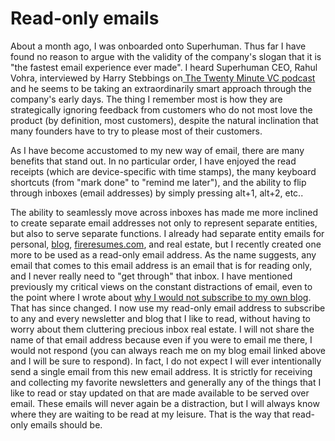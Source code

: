 # Read-only emails

About a month ago, I was onboarded onto Superhuman. Thus far I have found no reason to argue with the validity of the company's slogan that it is "the fastest email experience ever made". I heard Superhuman CEO, Rahul Vohra, interviewed by Harry Stebbings on[ The Twenty Minute VC podcast](http://thetwentyminutevc.com/rahulvohra/) and he seems to be taking an extraordinarily smart approach through the company's early days. The thing I remember most is how they are strategically ignoring feedback from customers who do not most love the product (by definition, most customers), despite the natural inclination that many founders have to try to please most of their customers.

As I have become accustomed to my new way of email, there are many benefits that stand out. In no particular order, I have enjoyed the read receipts (which are device-specific with time stamps), the many keyboard shortcuts (from "mark done" to "remind me later"), and the ability to flip through inboxes (email addresses) by simply pressing alt+1, alt+2, etc..

The ability to seamlessly move across inboxes has made me more inclined to create separate email addresses not only to represent separate entities, but also to serve separate functions. I already had separate entity emails for personal, [blog](jake@blogofjake.com), [fireresumes.com](jake@fireresumes.com), and real estate, but I recently created one more to be used as a read-only email address. As the name suggests, any email that comes to this email address is an email that is for reading only, and I never really need to "get through" that inbox. I have mentioned previously my critical views on the constant distractions of email, even to the point where I wrote about [why I would not subscribe to my own blog](https://blogofjake.com/2019/12/19/why-i-would-not-subscribe-to-my-own-blog/). That has since changed. I now use my read-only email address to subscribe to any and every newsletter and blog that I like to read, without having to worry about them cluttering precious inbox real estate. I will not share the name of that email address because even if you were to email me there, I would not respond (you can always reach me on my blog email linked above and I will be sure to respond). In fact, I do not expect I will ever intentionally send a single email from this new email address. It is strictly for receiving and collecting my favorite newsletters and generally any of the things that I like to read or stay updated on that are made available to be served over email. These emails will never again be a distraction, but I will always know where they are waiting to be read at my leisure. That is the way that read-only emails should be.
